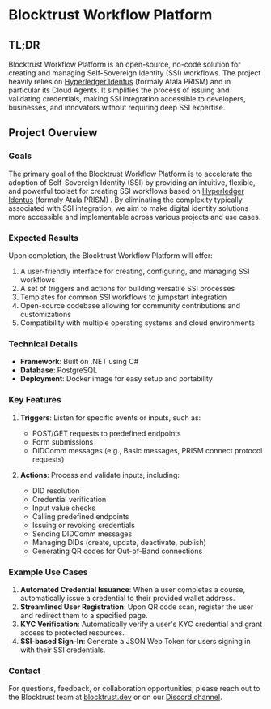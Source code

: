 # Blocktrust Workflow Platform

## TL;DR
Blocktrust Workflow Platform is an open-source, no-code solution for creating and managing Self-Sovereign Identity (SSI) workflows. The project heavily relies on [Hyperledger Identus](https://github.com/hyperledger/identus) (formaly Atala PRISM) and in particular its Cloud Agents. It simplifies the process of issuing and validating credentials, making SSI integration accessible to developers, businesses, and innovators without requiring deep SSI expertise.

## Project Overview

### Goals
The primary goal of the Blocktrust Workflow Platform is to accelerate the adoption of Self-Sovereign Identity (SSI) by providing an intuitive, flexible, and powerful toolset for creating SSI workflows based on [Hyperledger Identus](https://github.com/hyperledger/identus) (formaly Atala PRISM) . By eliminating the complexity typically associated with SSI integration, we aim to make digital identity solutions more accessible and implementable across various projects and use cases.

### Expected Results
Upon completion, the Blocktrust Workflow Platform will offer:

1. A user-friendly interface for creating, configuring, and managing SSI workflows
2. A set of triggers and actions for building versatile SSI processes
3. Templates for common SSI workflows to jumpstart integration
4. Open-source codebase allowing for community contributions and customizations
5. Compatibility with multiple operating systems and cloud environments

### Technical Details
- **Framework**: Built on .NET using C#
- **Database**: PostgreSQL
- **Deployment**: Docker image for easy setup and portability

### Key Features
1. **Triggers**: Listen for specific events or inputs, such as:
    - POST/GET requests to predefined endpoints
    - Form submissions
    - DIDComm messages (e.g., Basic messages, PRISM connect protocol requests)

2. **Actions**: Process and validate inputs, including:
    - DID resolution
    - Credential verification
    - Input value checks
    - Calling predefined endpoints
    - Issuing or revoking credentials
    - Sending DIDComm messages
    - Managing DIDs (create, update, deactivate, publish)
    - Generating QR codes for Out-of-Band connections

### Example Use Cases
1. **Automated Credential Issuance**: When a user completes a course, automatically issue a credential to their provided wallet address.
2. **Streamlined User Registration**: Upon QR code scan, register the user and redirect them to a specified page.
3. **KYC Verification**: Automatically verify a user's KYC credential and grant access to protected resources.
4. **SSI-based Sign-In**: Generate a JSON Web Token for users signing in with their SSI credentials.


### Contact
For questions, feedback, or collaboration opportunities, please reach out to the Blocktrust team at [blocktrust.dev](https://blocktrust.dev) or on our [Discord channel](https://discord.gg/6BghFzxnmt).
